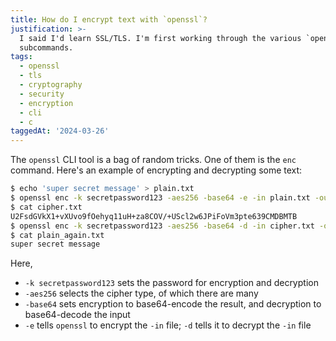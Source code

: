 ```yaml
---
title: How do I encrypt text with `openssl`?
justification: >-
  I said I'd learn SSL/TLS. I'm first working through the various `openssl`
  subcommands.
tags:
  - openssl
  - tls
  - cryptography
  - security
  - encryption
  - cli
  - c
taggedAt: '2024-03-26'
---
```


The `openssl` CLI tool is a bag of random tricks. One of them is the `enc` command. Here's an example of encrypting and decrypting some text:

```bash
$ echo 'super secret message' > plain.txt
$ openssl enc -k secretpassword123 -aes256 -base64 -e -in plain.txt -out cipher.txt
$ cat cipher.txt
U2FsdGVkX1+vXUvo9fOehyq11uH+za8COV/+UScl2w6JPiFoVm3pte639CMDBMTB
$ openssl enc -k secretpassword123 -aes256 -base64 -d -in cipher.txt -out plain_again.txt
$ cat plain_again.txt
super secret message
```

Here,

* `-k secretpassword123` sets the password for encryption and decryption
* `-aes256` selects the cipher type, of which there are many
* `-base64` sets encryption to base64-encode the result, and decryption to base64-decode the input
* `-e` tells `openssl` to encrypt the `-in` file; `-d` tells it to decrypt the `-in` file
